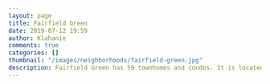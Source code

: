 ```yaml
---
layout: page
title: Fairfield Green
date: 2019-07-12 19:59
author: Klahanie
comments: true
categories: []
thumbnail: "/images/neighborhoods/fairfield-green.jpg"
description: Fairfield Green has 59 townhomes and condos. It is located adjacent to the QFC shopping center and commercial area of Klahanie. It is also near the Mountainview park area which has a pool, play structure, two tennis courts, a basketball court, a pickle ball court, the Powerline walking trail, and a Park and Ride area.
---
```

<object type="image/svg+xml" data="{{site.url}}/images/neighborhoods/fairfield-green.svg" class="img-fluid"/>